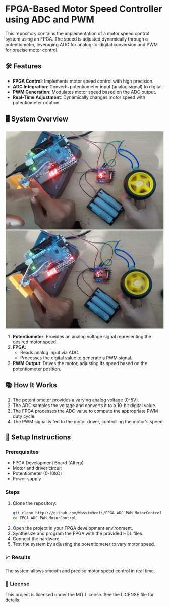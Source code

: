 # FPGA-Based Motor Speed Controller using ADC and PWM
This repository contains the implementation of a motor speed control system using an FPGA. The speed is adjusted dynamically through a potentiometer, leveraging ADC for analog-to-digital conversion and PWM for precise motor control.

## 🛠️ Features
- **FPGA Control**: Implements motor speed control with high precision.
- **ADC Integration**: Converts potentiometer input (analog signal) to digital.
- **PWM Generation**: Modulates motor speed based on the ADC output.
- **Real-Time Adjustment**: Dynamically changes motor speed with potentiometer rotation.

## 🖥️ System Overview
<div style="text-align: center; gap: 50px;">
  <img src="./Figures/Setup_.jpg" alt="Setup" width="500"/>
  <img src="./Figures/Setup.jpg" alt="Setup" width="500"/>
</div>

1. **Potentiometer**: Provides an analog voltage signal representing the desired motor speed.
2. **FPGA**: 
   - Reads analog input via ADC.
   - Processes the digital value to generate a PWM signal.
3. **PWM Output**: Drives the motor, adjusting its speed based on the potentiometer position.

## 📚 How It Works
1. The potentiometer provides a varying analog voltage (0-5V).
2. The ADC samples the voltage and converts it to a 10-bit digital value.
3. The FPGA processes the ADC value to compute the appropriate PWM duty cycle.
4. The PWM signal is fed to the motor driver, controlling the motor's speed.

## 🔧 Setup Instructions
### Prerequisites
- FPGA Development Board (Altera)
- Motor and driver circuit
- Potentiometer (0-10kΩ)
- Power supply

### Steps
1. Clone the repository:
   ```bash
   git clone https://github.com/WassimHedfi/FPGA_ADC_PWM_MotorControl
   cd FPGA_ADC_PWM_MotorControl
   ```
2. Open the project in your FPGA development environment.
3. Synthesize and program the FPGA with the provided HDL files.
4. Connect the hardware.
5. Test the system by adjusting the potentiometer to vary motor speed.
   
### 📈 Results
The system allows smooth and precise motor speed control in real time.

### 📜 License
This project is licensed under the MIT License. See the LICENSE file for details.
